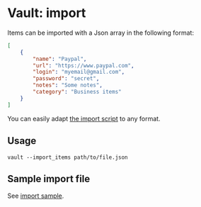 # Vault: import

Items can be imported with a Json array in the following format:

```json
[
    {
        "name": "Paypal",
        "url": "https://www.paypal.com",
        "login": "myemail@gmail.com",
        "password": "secret",
        "notes": "Some notes",
        "category": "Business items"
    }
]
```

You can easily adapt [the import script](../src/views/import_export.py) to any format.

## Usage

```
vault --import_items path/to/file.json
```

## Sample import file

See [import sample](../sample/export.json).
